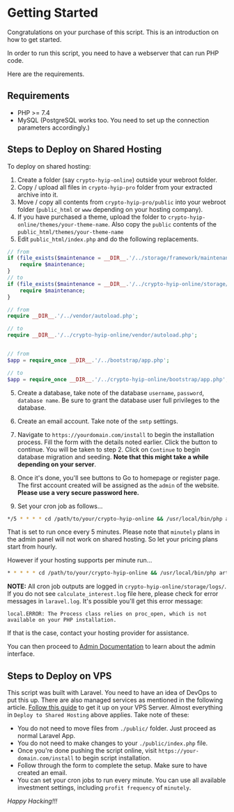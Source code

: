 # Getting Started

Congratulations on your purchase of this script. This is an introduction on how to get started.

In order to run this script, you need to have a webserver that can run PHP code. 

Here are the requirements.

## Requirements
* PHP >= 7.4
* MySQL (PostgreSQL works too. You need to set up the connection parameters accordingly.)

## Steps to Deploy on Shared Hosting
To deploy on shared hosting:
1. Create a folder (say `crypto-hyip-online`) outside your webroot folder.
2. Copy / upload all files in `crypto-hyip-pro` folder from your extracted archive into it.
3. Move / copy all contents from `crypto-hyip-pro/public` into your webroot folder (`public_html` or `www` depending on your hosting company).
4. If you have purchased a theme, upload the folder to `crypto-hyip-online/themes/your-theme-name`. Also copy the `public` contents of the `public_html/themes/your-theme-name`
5. Edit `public_html/index.php` and do the following replacements.

```php
// from 
if (file_exists($maintenance = __DIR__.'/../storage/framework/maintenance.php')) {
    require $maintenance;
}
// to
if (file_exists($maintenance = __DIR__.'/../crypto-hyip-online/storage/framework/maintenance.php')) {
    require $maintenance;
}

// from
require __DIR__.'/../vendor/autoload.php';

// to
require __DIR__.'/../crypto-hyip-online/vendor/autoload.php';


// from 
$app = require_once __DIR__.'/../bootstrap/app.php';

// to 
$app = require_once __DIR__.'/../crypto-hyip-online/bootstrap/app.php';

```

5. Create a database, take note of the database `username`, `password`, `database name`. Be sure to grant the database user full privileges to the database.

6. Create an email account. Take note of the `smtp` settings.

7. Navigate to `https://yourdomain.com/install` to begin the installation process. Fill the form with the details noted earlier. Click the button to continue. You will be taken to step 2. Click on `Continue` to begin database migration and seeding. **Note that this might take a while depending on your server**.

8. Once it's done, you'll see buttons to Go to homepage or register page. The first account created will be assigned as the `admin` of the website. **Please use a very secure password here.**

9. Set your cron job as follows...
```bash
*/5 * * * * cd /path/to/your/crypto-hyip-online && /usr/local/bin/php artisan schedule:run >> /dev/null 2>&1

```

That is set to run once every 5 minutes. Please note that `minutely` plans in the admin panel will not work on shared hosting. So let your pricing plans start from hourly.

However if your hosting supports per minute run...
```bash
* * * * * cd /path/to/your/crypto-hyip-online && /usr/local/bin/php artisan schedule:run >> /dev/null 2>&1

```
**NOTE:** All cron job outputs are logged in `crypto-hyip-online/storage/logs/`. If you do not see `calculate_interest.log` file here, please check for error messages in `laravel.log`. It's possible you'll get this error message:
```
local.ERROR: The Process class relies on proc_open, which is not available on your PHP installation.
```

If that is the case, contact your hosting provider for assistance.

You can then proceed to [Admin Documentation](../02-admin-dashboard/README.md) to learn about the admin interface.

## Steps to Deploy on VPS
This script was built with Laravel. You need to have an idea of DevOps to put this up. There are also managed services as mentioned in the following article. [Follow this guide](https://sujipthapa.co/blog/how-to-deploy-laravel-application-to-vps-server) to get it up on your VPS Server.
Almost everything in `Deploy to Shared Hosting` above applies. Take note of these:
* You do not need to move files from `./public/` folder. Just proceed as normal Laravel App.
* You do not need to make changes to your `./public/index.php` file.
* Once you're done pushing the script online, visit `https://your-domain.com/install` to begin script installation.
* Follow through the form to complete the setup. Make sure to have created an email.
* You can set your cron jobs to run every minute. You can use all available investment settings, including `profit frequency` of `minutely`.

_Happy Hacking!!!_